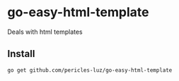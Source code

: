 # go-easy-html-template
Deals with html templates

## Install
```bash
go get github.com/pericles-luz/go-easy-html-template
```